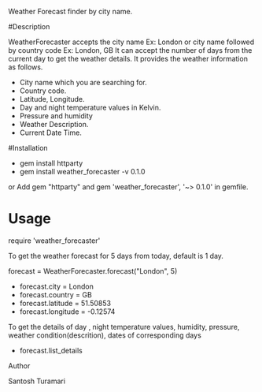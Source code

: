 Weather Forecast finder by city name.

#Description

WeatherForecaster accepts the city name Ex: London or city name followed by country code Ex: London, GB
It can accept the number of days from the current day to get the weather details. It provides the weather information as follows.
  - City name which you are searching for.
  - Country code.
  - Latitude, Longitude.
  - Day and night temperature values in Kelvin.  
  - Pressure and humidity
  - Weather Description.
  - Current Date Time.

 #Installation
 
 - gem install httparty
 - gem install weather_forecaster -v 0.1.0

 or Add 
 gem "httparty" and
 gem 'weather_forecaster', '~> 0.1.0' in gemfile.

 # Usage

 require 'weather_forecaster'

 To get the weather forecast for 5 days from today, default is 1 day.
 
 forecast = WeatherForecaster.forecast("London", 5) 
 
 - forecast.city = London
 - forecast.country = GB
 - forecast.latitude = 51.50853
 - forecast.longitude = -0.12574
 
 To get the details of day , night temperature values, humidity, pressure, weather      condition(descrition), dates of   corresponding days

  - forecast.list_details
 
 Author

 Santosh Turamari
